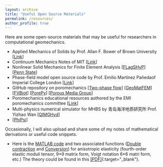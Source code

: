```yaml
---
layout: archive
title: "Useful Open Source Materials"
permalink: /resources/
author_profile: true
---
```


Here are some open-source materials that may be useful for researchers in computational geomechanics.
 
- Applied Mechanics of Solids by Prof. Allan F. Bower of Brown University \[[Link](http://solidmechanics.org/)\]
- Continuum Mechanics Notes of MIT \[[Link](https://web.mit.edu/abeyaratne/Volumes/RCA_Vol_II.pdf)\]
- Nonlinear Solid Mechanics for Finite Element Analysis \[[FLagSHyP](http://www.flagshyp.com/)\] \[[Penn State](https://github.com/rhk12/flagshyp)\]
- Phase-field model open source code by Prof. Emilio Martínez Pañeda​ of Imperial College London \[[Link](https://www.empaneda.com/codes/)\]
- GitHub repository on poromechanics \[[Two-phase flow](https://github.com/Sbai7/TwoPhasesParticleTransport)\] \[[GeoMatFEM](https://github.com/nicolospiezia/GeoMatFEM)\] \[[FVBiot](https://github.com/keileg/fvbiot)\] \[[PorePy](https://github.com/pmgbergen/porepy#porepy-a-simulation-tool-for-fractured-and-deformable-porous-media-written-in-python)\] \[[Porous Media Group](https://github.com/pmgbergen)\]
- Poromechanics educational resources authored by the EMI poromechanics committee \[[Link](https://emi-poromechanics.github.io/)\]
- Multi-physics numerical simulator for MHBS by 青岛海洋地质研究所 Prof. Yizhao Wan \[[QIMGHyd](https://gitee.com/wanyzh/qimghyd-thmc)\]
- \[[PhiPsi](http://phipsi.top/)\]


Occasionally, I will also upload and share some of my notes of mathematical derivations or useful code snippets.

- Here is the [MATLAB code](../files/anisotropic_elasticity.txt) and two associated functions ([Double contraction](../files/double_dot.txt) and [Conversion](../files/stiffness_to_mat6by6.txt)) for anisotropic elasticity (fourth-order elastic moduli tensor, 9\*9 matrix form, Voigt notation 6\*6 matri form, etc.) The theory could be found in this [[PDF]](https://www.google.com/){:target="_blank"}.